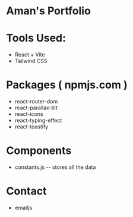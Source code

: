 # Aman's Portfolio

# Tools Used:
  - React + Vite
  - Tailwind CSS

# Packages ( npmjs.com )
  - react-router-dom
  - react-parallax-tilt
  - react-icons 
  - react-typing-effect
  - react-toastify

# Components
  - constants.js -- stores all the data

# Contact
  - emailjs